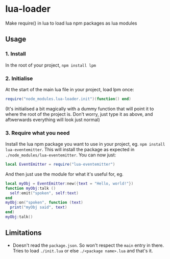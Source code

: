 # lua-loader

Make require() in lua to load lua npm packages as lua modules

## Usage

### 1. Install
In the root of your project, `npm install lpm`

### 2. Initialise
At the start of the main lua file in your project, load lpm once:
```lua
require("node_modules.lua-loader.init")(function() end)
```
(It's initialised a bit magically with a dummy function that will point it to where the root of the project is.
Don't worry, just type it as above, and aftwerwards everything will look just normal)

### 3. Require what you need
Install the lua npm package you want to use in your project, eg. `npm install lua-eventemitter`.
This will install the package as expected in `./node_modules/lua-eventemitter`.
You can now just:
```lua
local EventEmitter = require("lua-eventemitter")
```
And then just use the module for what it's useful for, eg.
```lua
local myObj = EventEmitter:new({text = "Hello, world!"})
function myObj:talk ()
  self:emit("spoken", self:text)
end
myObj:on("spoken", function (text)
  print("myObj said", text)
end)
myObj:talk()
```

## Limitations
- Doesn't read the `package.json`. So won't respect the `main` entry in there. Tries to load `./init.lua` or else `./<package name>.lua` and that's it.

